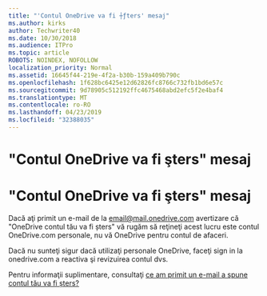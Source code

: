 ```yaml
---
title: "'Contul OneDrive va fi ┼ƒters' mesaj"
ms.author: kirks
author: Techwriter40
ms.date: 10/30/2018
ms.audience: ITPro
ms.topic: article
ROBOTS: NOINDEX, NOFOLLOW
localization_priority: Normal
ms.assetid: 16645f44-219e-4f2a-b30b-159a409b790c
ms.openlocfilehash: 1f628bc6425e12d62826fc8766c732fb1bd6e57c
ms.sourcegitcommit: 9d78905c512192ffc4675468abd2efc5f2e4baf4
ms.translationtype: MT
ms.contentlocale: ro-RO
ms.lasthandoff: 04/23/2019
ms.locfileid: "32388035"
---
```

# <a name="onedrive-account-will-be-deleted-message"></a>"Contul OneDrive va fi şters" mesaj

# <a name="onedrive-account-will-be-deleted-message"></a>"Contul OneDrive va fi şters" mesaj

Dacă aţi primit un e-mail de la email@mail.onedrive.com avertizare că "OneDrive contul tău va fi șters" vă rugăm să reţineţi acest lucru este contul OneDrive.com personale, nu vă OneDrive pentru contul de afaceri. 
  
Dacă nu sunteţi sigur dacă utilizaţi personale OneDrive, faceţi sign in la onedrive.com a reactiva şi revizuirea contul dvs.
  
Pentru informaţii suplimentare, consultaţi [ce am primit un e-mail a spune contul tău va fi șters?](https://go.microsoft.com/fwlink/?linkid=2036151&amp;clcid=0x409)
  

